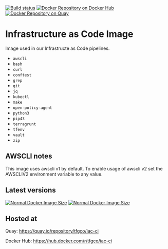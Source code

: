 [![Build status](https://github.com/topfreegames/iac-docker-image/workflows/Publish%20new%20Docker%20image/badge.svg
)](https://github.com/topfreegames/iac-docker-image/actions)
[![Docker Repository on Docker Hub](https://img.shields.io/badge/Docker%20Hub-ready-%23099cec)](https://hub.docker.com/r/tfgco/iac-ci)
[![Docker Repository on Quay](https://img.shields.io/badge/Quay.io-ready-%23BE0000)](https://quay.io/repository/tfgco/iac-ci)

# Infrastructure as Code Image

Image used in our Infrastructe as Code pipelines.

- `awscli`
- `bash`
- `curl`
- `conftest`
- `grep`
- `git`
- `jq`
- `kubectl`
- `make`
- `open-policy-agent`
- `python3`
- `pip43`
- `terragrunt`
- `tfenv`
- `vault`
- `zip`

## AWSCLI notes

This image uses awscli v1 by default. To enable usage of awscli v2 set the AWSCLIV2 environment variable to any value.  

## Latest versions

[![Normal Docker Image Size](https://img.shields.io/docker/v/tfgco/iac-ci/latest?label=normal%20version&color=blue)](https://hub.docker.com/r/tfgco/iac-ci)
[![Normal Docker Image Size](https://img.shields.io/docker/image-size/tfgco/iac-ci/latest?label=normal%20image%20size&color=lightgray)](https://hub.docker.com/r/tfgco/iac-ci)
## Hosted at

Quay: https://quay.io/repository/tfgco/iac-ci

Docker Hub: https://hub.docker.com/r/tfgco/iac-ci
